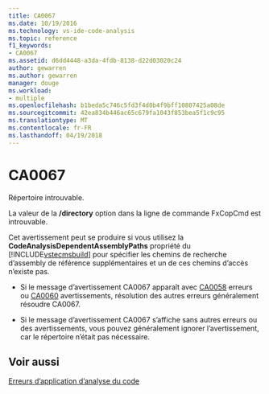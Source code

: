 ```yaml
---
title: CA0067
ms.date: 10/19/2016
ms.technology: vs-ide-code-analysis
ms.topic: reference
f1_keywords:
- CA0067
ms.assetid: d6dd4448-a3da-4fdb-8138-d22d03020c24
author: gewarren
ms.author: gewarren
manager: douge
ms.workload:
- multiple
ms.openlocfilehash: b1beda5c746c5fd3f4d0b4f9bff10807425a08de
ms.sourcegitcommit: 42ea834b446ac65c679fa1043f853bea5f1c9c95
ms.translationtype: MT
ms.contentlocale: fr-FR
ms.lasthandoff: 04/19/2018
---
```

# <a name="ca0067"></a>CA0067
Répertoire introuvable.

 La valeur de la **/directory** option dans la ligne de commande FxCopCmd est introuvable.

 Cet avertissement peut se produire si vous utilisez la **CodeAnalysisDependentAssemblyPaths** propriété du [!INCLUDE[vstecmsbuild](../extensibility/internals/includes/vstecmsbuild_md.md)] pour spécifier les chemins de recherche d’assembly de référence supplémentaires et un de ces chemins d’accès n’existe pas.

-   Si le message d’avertissement CA0067 apparaît avec [CA0058](ca0058.md) erreurs ou [CA0060](ca0060.md) avertissements, résolution des autres erreurs généralement résoudre CA0067.

-   Si le message d’avertissement CA0067 s’affiche sans autres erreurs ou des avertissements, vous pouvez généralement ignorer l’avertissement, car le répertoire n’était pas nécessaire.

## <a name="see-also"></a>Voir aussi
 [Erreurs d’application d’analyse du code](../code-quality/code-analysis-application-errors.md)
